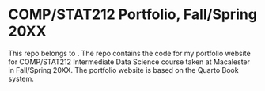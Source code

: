 # COMP/STAT212 Portfolio, Fall/Spring 20XX

This repo belongs to <Student Name>.  The repo contains the code for my portfolio website for COMP/STAT212 Intermediate Data Science course taken at Macalester in Fall/Spring 20XX.  The portfolio website is based on the Quarto Book system.

